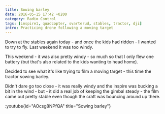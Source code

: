 ```yaml
---
title: Sowing barley
date: 2016-05-15 17:42 +0200
category: Radio Control
tags: [inspire1, quadcopter, svarterud, stables, tractor, dji]
intro: Practicing drone following a moving target
---
```


Down at the stables again today - and once the kids had ridden - I wanted to try to fly. Last weekend it was too windy.

This weekend - it was also pretty windy - so much so that I only flew one battery (but that's also related to the kids wanting to head home).

Decided to see what it's like trying to film a moving target - this time the tractor sowing barley.

Didn't dare go too close - it was really windy and the inspire was bucking a bit in the wind - but - it did a real job of keeping the gimbal steady - the film came out pretty stable even though the craft was bouncing around up there.

:youtube{id="AOcsg8NPfQA" title="Sowing barley"}
